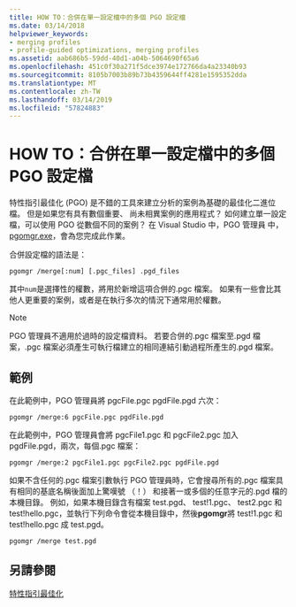 ```yaml
---
title: HOW TO：合併在單一設定檔中的多個 PGO 設定檔
ms.date: 03/14/2018
helpviewer_keywords:
- merging profiles
- profile-guided optimizations, merging profiles
ms.assetid: aab686b5-59dd-40d1-a04b-5064690f65a6
ms.openlocfilehash: 451c0f30a271f5dce3974e172766da4a23340b93
ms.sourcegitcommit: 8105b7003b89b73b4359644ff4281e1595352dda
ms.translationtype: MT
ms.contentlocale: zh-TW
ms.lasthandoff: 03/14/2019
ms.locfileid: "57824883"
---
```

# <a name="how-to-merge-multiple-pgo-profiles-into-a-single-profile"></a>HOW TO：合併在單一設定檔中的多個 PGO 設定檔

特性指引最佳化 (PGO) 是不錯的工具來建立分析的案例為基礎的最佳化二進位檔。 但是如果您有具有數個重要、 尚未相異案例的應用程式？ 如何建立單一設定檔，可以使用 PGO 從數個不同的案例？ 在 Visual Studio 中，PGO 管理員 中， [pgomgr.exe](pgomgr.md)，會為您完成此作業。

合併設定檔的語法是：

`pgomgr /merge[:num] [.pgc_files] .pgd_files`

其中`num`是選擇性的權數，將用於新增這項合併的.pgc 檔案。 如果有一些會比其他人更重要的案例，或者是在執行多次的情況下通常用於權數。

> [!NOTE]
> PGO 管理員不適用於過時的設定檔資料。 若要合併的.pgc 檔案至.pgd 檔案，.pgc 檔案必須產生可執行檔建立的相同連結引動過程所產生的.pgd 檔案。

## <a name="examples"></a>範例

在此範例中，PGO 管理員將 pgcFile.pgc pgdFile.pgd 六次：

`pgomgr /merge:6 pgcFile.pgc pgdFile.pgd`

在此範例中，PGO 管理員會將 pgcFile1.pgc 和 pgcFile2.pgc 加入 pgdFile.pgd，兩次，每個.pgc 檔案：

`pgomgr /merge:2 pgcFile1.pgc pgcFile2.pgc pgdFile.pgd`

如果不含任何的.pgc 檔案引數執行 PGO 管理員時，它會搜尋所有的.pgc 檔案具有相同的基底名稱後面加上驚嘆號 （！） 和接著一或多個的任意字元的.pgd 檔的本機目錄。 例如，如果本機目錄含有檔案 test.pgd、 test!1.pgc、 test2.pgc 和 test!hello.pgc，並執行下列命令會從本機目錄中，然後**pgomgr**將 test!1.pgc 和 test!hello.pgc 成 test.pgd。

`pgomgr /merge test.pgd`

## <a name="see-also"></a>另請參閱

[特性指引最佳化](profile-guided-optimizations.md)
